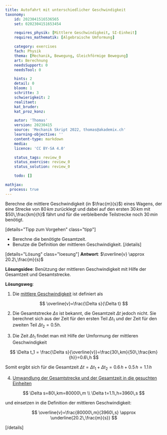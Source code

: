 ```yaml
---
title: Autofahrt mit unterschiedlicher Geschwindigkeit
taxonomy:
	id: 2023041516536565
	set: 0202304151653454

	requires_physik: [Mittlere Geschwindigkeit, SI-Einheit]
	requires_mathematik: [Algebraische Umformung]

	category: exercises
	fach: Physik
	thema: [Mechanik, Bewegung, Gleichförmige Bewegung]
	art: Berechnung
	needsSupport: 0
	needsTool: 0

	hints: 2
	detail: 0
	bloom: 1
	schritte: 3
	schwierigkeit: 2
	realitaet: 
	kat_bruder:
	kat_proz_konz: 

	autor: 'Thomas'
	version: 20230415
	source: 'Mechanik Skript 2022, thomas@akademix.ch'
	learning-objective: ''
	content-type: markdown
	media:
	licence: 'CC BY-SA 4.0'

	status_tags: review_0
	status_exercise: review_0
	status_solution: review_0

	todo: []

mathjax:
  process: true
---
```

Berechne die mittlere Geschwindigkeit (in $\frac{m}{s}$) eines Wagens, der eine Strecke von $80\,km$ zurücklegt und dabei auf den ersten $30\,km$ mit $50\,\frac{km}{h}$ fährt und für die verbleibende Teilstrecke noch $30\,min$ benötigt.  

[details="Tipp zum Vorgehen" class="tipp"]
- Berechne die benötigte Gesamtzeit.
- Benutze die Definition der mittleren Geschwindigkeit.
[/details]

[details="Lösung" class="loesung"]
**Antwort**: $\overline{v} \approx 20.2\,\frac{m}{s}$

**Lösungsidee**: Benützung der mittleren Geschwindigkeit mit Hilfe der Gesamtzeit und Gesamtstrecke.

**Lösungsweg**:

1. Die [mittlere Geschwindigkeit](../) ist definiert als

$$
\overline{v}=\frac{\Delta s}{\Delta t}
$$

2. Die Gesamtstrecke $\Delta s$ ist bekannt, die Gesamtzeit $\Delta t$ jedoch nicht. Sie berechnet sich aus der Zeit für den ersten Teil $\Delta t_1$ und der Zeit für den zweiten Teil $\Delta t_2=0.5 h$.

3. Die Zeit $\Delta t_1$ findet man mit Hilfe der Umformung der mittleren Geschwindigkeit

$$
\Delta t_1 = \frac{\Delta s}{\overline{v}}=\frac{30\,km}{50\,\frac{km}{h}}=0.6\,h
$$

Somit ergibt sich für die Gesamtzeit $\Delta t=\Delta t_1+\Delta t_2=0.6\,h+0.5\,h=1.1\,h$

4. [Umwandlung der Gesamtstrecke und der Gesamtzeit in die gesuchten Einheiten](../)

$$
\Delta s=80\,km=80000\,m \\
\Delta t=1.1\,h=3960\,s
$$

und einsetzen in die Definition der mittleren Geschwindigkeit:

$$
\overline{v}=\frac{80000\,m}{3960\,s} \approx \underline{20.2\,\frac{m}{s}}
$$

[/details]